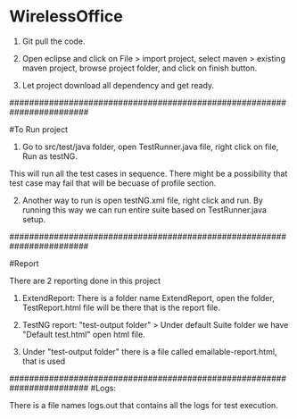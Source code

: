 # WirelessOffice
1. Git pull the code.

2. Open eclipse and click on File > import project, select maven > existing maven project, browse project folder, and click on finish button.

3. Let project download all dependency and get ready.

########################################################################

#To Run project
1. Go to src/test/java folder, open TestRunner.java file, right click on file, Run as testNG.

This will run all the test cases in sequence. There might be a possibility that test case may fail that will be becuase of profile section.


2. Another way to run is open testNG.xml file, right click and run. By running this way we can run entire suite based on TestRunner.java setup.



########################################################################

#Report

There are 2 reporting done in this project

1. ExtendReport: There is a folder name ExtendReport, open the folder, TestReport.html file will be there that is the report file.

2. TestNG report: "test-output folder" > Under default Suite folder we have "Default test.html" open html file.

3. Under "test-output folder" there is a file called emailable-report.html, that is used 


########################################################################
#Logs:

There is a file names logs.out that contains all the logs for test execution.


